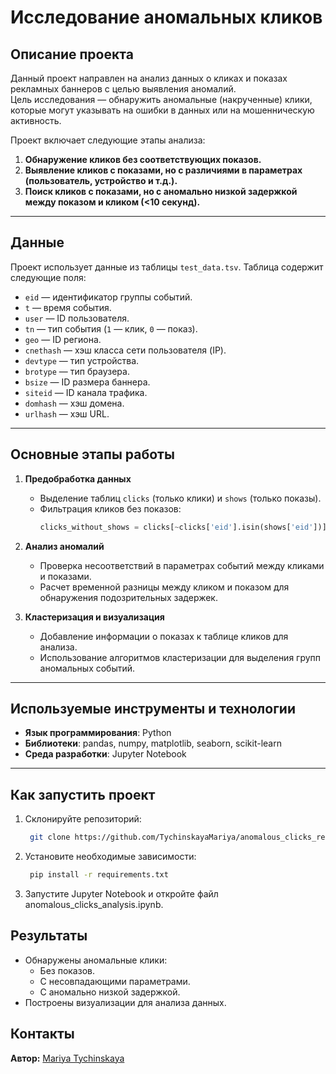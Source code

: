 # Исследование аномальных кликов

## Описание проекта

Данный проект направлен на анализ данных о кликах и показах рекламных баннеров с целью выявления аномалий.  
Цель исследования — обнаружить аномальные (накрученные) клики, которые могут указывать на ошибки в данных или на мошенническую активность.  

Проект включает следующие этапы анализа:  
1. **Обнаружение кликов без соответствующих показов.**  
2. **Выявление кликов с показами, но с различиями в параметрах (пользователь, устройство и т.д.).**  
3. **Поиск кликов с показами, но с аномально низкой задержкой между показом и кликом (<10 секунд).**

---

## Данные

Проект использует данные из таблицы `test_data.tsv`. Таблица содержит следующие поля:  
- `eid` — идентификатор группы событий.  
- `t` — время события.  
- `user` — ID пользователя.  
- `tn` — тип события (`1` — клик, `0` — показ).  
- `geo` — ID региона.  
- `cnethash` — хэш класса сети пользователя (IP).  
- `devtype` — тип устройства.  
- `brotype` — тип браузера.  
- `bsize` — ID размера баннера.  
- `siteid` — ID канала трафика.  
- `domhash` — хэш домена.  
- `urlhash` — хэш URL.  

---

## Основные этапы работы

1. **Предобработка данных**  
   - Выделение таблиц `clicks` (только клики) и `shows` (только показы).  
   - Фильтрация кликов без показов:  
     ```python
     clicks_without_shows = clicks[~clicks['eid'].isin(shows['eid'])]
     ```

2. **Анализ аномалий**  
   - Проверка несоответствий в параметрах событий между кликами и показами.  
   - Расчет временной разницы между кликом и показом для обнаружения подозрительных задержек.

3. **Кластеризация и визуализация**  
   - Добавление информации о показах к таблице кликов для анализа.  
   - Использование алгоритмов кластеризации для выделения групп аномальных событий.  

---

## Используемые инструменты и технологии

- **Язык программирования**: Python  
- **Библиотеки**: pandas, numpy, matplotlib, seaborn, scikit-learn  
- **Среда разработки**: Jupyter Notebook  

---

## Как запустить проект

1. Склонируйте репозиторий:  
   ```bash
    git clone https://github.com/TychinskayaMariya/anomalous_clicks_research.git

2. Установите необходимые зависимости: 
   ```bash
    pip install -r requirements.txt

3. Запустите Jupyter Notebook и откройте файл anomalous_clicks_analysis.ipynb.


## Результаты

- Обнаружены аномальные клики:
    - Без показов.
    - С несовпадающими параметрами.
    - С аномально низкой задержкой.
- Построены визуализации для анализа данных.

## Контакты

**Автор:** [Mariya Tychinskaya](https://github.com/TychinskayaMariya)